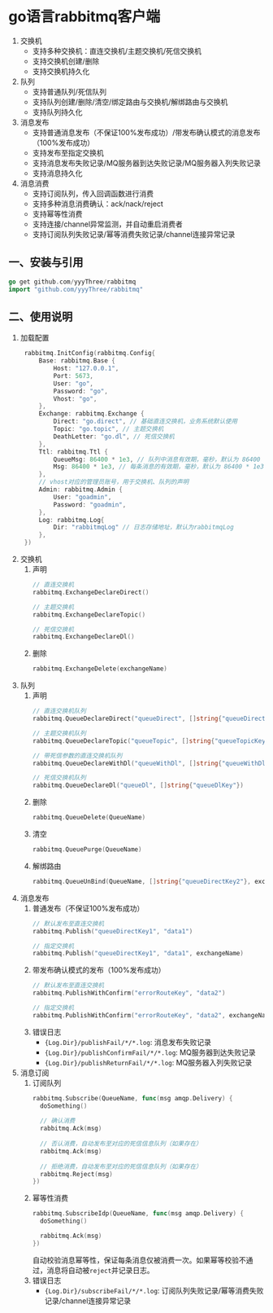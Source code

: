 # go语言rabbitmq客户端
1. 交换机
    - 支持多种交换机：直连交换机/主题交换机/死信交换机
    - 支持交换机创建/删除
    - 支持交换机持久化
2. 队列
    - 支持普通队列/死信队列
    - 支持队列创建/删除/清空/绑定路由与交换机/解绑路由与交换机
    - 支持队列持久化
3. 消息发布
    - 支持普通消息发布（不保证100%发布成功）/带发布确认模式的消息发布（100%发布成功）
    - 支持发布至指定交换机 
    - 支持消息发布失败记录/MQ服务器到达失败记录/MQ服务器入列失败记录
    - 支持消息持久化
4. 消息消费
    - 支持订阅队列，传入回调函数进行消费
    - 支持多种消息消费确认：ack/nack/reject
    - 支持幂等性消费
    - 支持连接/channel异常监测，并自动重启消费者
    - 支持订阅队列失败记录/幂等消费失败记录/channel连接异常记录

## 一、安装与引用
   
   ```go
   go get github.com/yyyThree/rabbitmq
   import "github.com/yyyThree/rabbitmq"
   ```

## 二、使用说明
1. 加载配置
   ```go
    rabbitmq.InitConfig(rabbitmq.Config{
        Base: rabbitmq.Base {
            Host: "127.0.0.1",
            Port: 5673,
            User: "go",
            Password: "go",
            Vhost: "go",
        },
        Exchange: rabbitmq.Exchange {
            Direct: "go.direct", // 基础直连交换机，业务系统默认使用
            Topic: "go.topic", // 主题交换机
            DeathLetter: "go.dl", // 死信交换机
        },
        Ttl: rabbitmq.Ttl {
            QueueMsg: 86400 * 1e3, // 队列中消息有效期，毫秒，默认为 86400 * 1e3
            Msg: 86400 * 1e3, // 每条消息的有效期，毫秒，默认为 86400 * 1e3
        },
        // vhost对应的管理员账号，用于交换机、队列的声明
        Admin: rabbitmq.Admin {
            User: "goadmin",
            Password: "goadmin",
        },
        Log: rabbitmq.Log{
            Dir: "rabbitmqLog" // 日志存储地址，默认为rabbitmqLog
        }, 
    })
   ```
2. 交换机
   1. 声明
      ```go
      // 直连交换机
      rabbitmq.ExchangeDeclareDirect()
      
      // 主题交换机
      rabbitmq.ExchangeDeclareTopic()
      
      // 死信交换机
      rabbitmq.ExchangeDeclareDl()
      ```
   2. 删除
      ```go
      rabbitmq.ExchangeDelete(exchangeName)
      ```
3. 队列
   1. 声明
      ```go
      // 直连交换机队列
      rabbitmq.QueueDeclareDirect("queueDirect", []string{"queueDirectKey1", "queueDirectKey2"})
      
      // 主题交换机队列
      rabbitmq.QueueDeclareTopic("queueTopic", []string{"queueTopicKey1", "queueTopicKey2"})
      
      // 带死信参数的直连交换机队列
      rabbitmq.QueueDeclareWithDl("queueWithDl", []string{"queueWithDlKey1", "queueWithDlKey2"}, "queueDlKey")
      
      // 死信交换机队列
      rabbitmq.QueueDeclareDl("queueDl", []string{"queueDlKey"})
      ```
   2. 删除
      ```go
      rabbitmq.QueueDelete(QueueName)
      ```
   3. 清空
      ```go
      rabbitmq.QueuePurge(QueueName)
      ```
   4. 解绑路由
      ```go
      rabbitmq.QueueUnBind(QueueName, []string{"queueDirectKey2"}, exchangeName)
      ```   
4. 消息发布
   1. 普通发布（不保证100%发布成功）
      ```go
      // 默认发布至直连交换机
      rabbitmq.Publish("queueDirectKey1", "data1")
      
      // 指定交换机
      rabbitmq.Publish("queueDirectKey1", "data1", exchangeName)
      ```   
   2. 带发布确认模式的发布（100%发布成功）
      ```go
      // 默认发布至直连交换机
      rabbitmq.PublishWithConfirm("errorRouteKey", "data2")

      // 指定交换机
      rabbitmq.PublishWithConfirm("errorRouteKey", "data2", exchangeName)
      ```   
   3. 错误日志
      - `{Log.Dir}/publishFail/*/*.log`: 消息发布失败记录
      - `{Log.Dir}/publishConfirmFail/*/*.log`: MQ服务器到达失败记录
      - `{Log.Dir}/publishReturnFail/*/*.log`: MQ服务器入列失败记录
5. 消息订阅
   1. 订阅队列
      ```go
      rabbitmq.Subscribe(QueueName, func(msg amqp.Delivery) {
        doSomething()
        
        // 确认消费
        rabbitmq.Ack(msg)
        
        // 否认消费，自动发布至对应的死信信息队列（如果存在）
        rabbitmq.Ack(msg)      
        
        // 拒绝消费，自动发布至对应的死信信息队列（如果存在）
        rabbitmq.Reject(msg)         
      })      
      ```      
   2. 幂等性消费
      ```go
      rabbitmq.SubscribeIdp(QueueName, func(msg amqp.Delivery) {
        doSomething()

        rabbitmq.Ack(msg)
      })      
      ```
      自动校验消息幂等性，保证每条消息仅被消费一次。如果幂等校验不通过，消息将自动被`reject`并记录日志。         
   3. 错误日志
      - `{Log.Dir}/subscribeFail/*/*.log`: 订阅队列失败记录/幂等消费失败记录/channel连接异常记录
